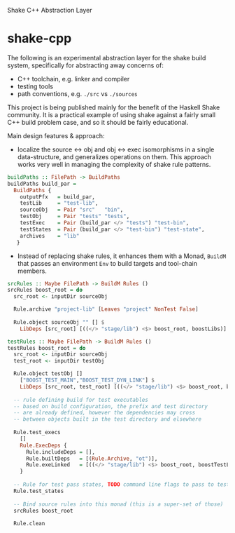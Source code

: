 Shake C++ Abstraction Layer

shake-cpp
=========
The following is an experimental abstraction layer for the shake build system, specifically for abstracting away concerns of:
  
  * C++ toolchain, e.g. linker and compiler
  * testing tools
  * path conventions, e.g. ``./src`` vs ``./sources`` 


This project is being published mainly for the benefit of the Haskell Shake community. It is a practical example of using shake against a fairly small C++ build problem case, and so it should be fairly educational.

Main design features & approach:
    
  * localize the source <-> obj and obj <-> exec isomorphisms in a single data-structure, and generalizes operations on them. This approach works very well in managing the complexity of shake rule patterns.
```haskell
buildPaths :: FilePath -> BuildPaths 
buildPaths build_par =  
  BuildPaths {  
    outputPfx   = build_par, 
    testLib     = "test-lib",
    sourceObj   = Pair "src"   "bin", 
    testObj     = Pair "tests" "tests", 
    testExec    = Pair (build_par </> "tests") "test-bin",
    testStates  = Pair (build_par </> "test-bin") "test-state",
    archives    = "lib"
   }
```

  * Instead of replacing shake rules, it enhances them with a Monad, ```BuildM``` that passes an environment ``Env`` to build targets and tool-chain members.


```haskell
srcRules :: Maybe FilePath -> BuildM Rules ()
srcRules boost_root = do 
  src_root <- inputDir sourceObj

  Rule.archive "project-lib" [Leaves "project" NonTest False]
  
  Rule.object sourceObj "" [] $
    LibDeps [src_root] [((</> "stage/lib") <$> boost_root, boostLibs)]

testRules :: Maybe FilePath -> BuildM Rules ()
testRules boost_root = do 
  src_root <- inputDir sourceObj
  test_root <- inputDir testObj

  Rule.object testObj [] 
    ["BOOST_TEST_MAIN","BOOST_TEST_DYN_LINK"] $
    LibDeps [src_root, test_root] [((</> "stage/lib") <$> boost_root, boostLibs)]
  
  -- rule defining build for test executables
  -- based on build configuration, the prefix and test directory
  -- are already defined, however the dependencies may cross 
  -- between objects built in the test directory and elsewhere
  
  Rule.test_execs
    []
    Rule.ExecDeps {
      Rule.includeDeps = [],
      Rule.builtDeps   = [(Rule.Archive, "ot")], 
      Rule.exeLinked   = [((</> "stage/lib") <$> boost_root, boostTestLibs)]
    }
  
  -- Rule for test pass states, TODO command line flags to pass to test
  Rule.test_states 
  
  -- Bind source rules into this monad (this is a super-set of those)
  srcRules boost_root
  
  Rule.clean
```
  

